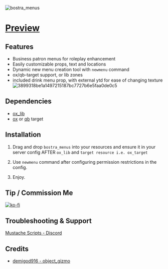 ![bostra_menus](https://github.com/B0STRA/bostra_appearance/assets/119994243/288d4751-d4f7-4074-940b-05a0a75b8333)

# [Preview](https://streamable.com/xn1go3)

## Features
- Business patron menus for roleplay enhancement
- Easily customizable props, text and locations
- Dynamic new menu creation tool with `newmenu` command
- ox/qb-target support, or lib zones
- included drink menu prop, with external ytd for ease of changing texture
![3899318be1a1497215187bc7727b6e5faa0de0c5](https://github.com/B0STRA/bostra_menus/assets/119994243/f23e6a14-9e58-43ae-8e14-643eedc00653)

## Dependencies
- [ox_lib](https://github.com/overextended/ox_lib)
- [ox](https://github.com/overextended/ox_target) or [qb](https://github.com/qbcore-framework/qb-target) target

## Installation

1. Drag and drop `bostra_menus` into your resources and ensure it in your server config AFTER `ox_lib` and `target resource i.e. ox_target`

2. Use `newmenu` command after configuring permission restrictions in the config.

3. Enjoy.

## Tip / Commission Me
[![ko-fi](https://ko-fi.com/img/githubbutton_sm.svg)](https://ko-fi.com/A0A46AZW4)

## Troubleshooting & Support
[Mustache Scripts - Discord](https://discord.gg/RVx8nVwcEG)

## Credits

- [demigod916 - object_gizmo](https://github.com/Demigod916/object_gizmo)

